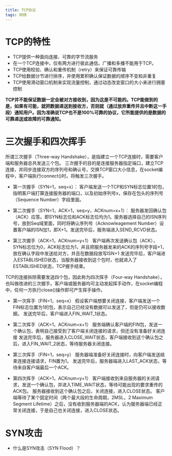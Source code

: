 ```yaml
---
title: TCP协议
tags: 网络
---
```


# TCP的特性

- TCP提供一种面向连接、可靠的字节流服务
- 在一个TCP连接中，仅有两方进行彼此通信。广播和多播不能用于TCP。
- TCP使用校验、确认和重传机制（retry）来保证可靠传输
- TCP给数据分节进行排序，并使用累积确认保证数据的顺序不变和非重复
- TCP使用滑动窗口机制来实现流量控制，通过动态改变窗口的大小来进行拥塞控制

**TCP并不能保证数据一定会被对方接收到，因为这是不可能的。TCP能做到的是，如果有可能，就把数据递送到接收方，否则就（通过放弃重传并且中断这一手段）通知用户。因为准确说TCP也不是100%可靠的协议，它所能提供的是数据的可靠递送或故障的可靠通知。**

# 三次握手和四次挥手

所谓三次握手（Three-way Handshake），是指建立一个TCP连接时，需要客户端和服务器总共发送三个包。
三次握手的目的是连接服务器指定端口，建立TCP连接，并同步连接双方的序列号和确认号，交换TCP窗口大小信息，在socket编程中，客户端执行connect()时。将触发三次握手。

- 第一次握手（SYN=1，seq=x）：
客户端发送一个TCP和SYN标志位置1的包，指明客户端打算连接服务器的端口，以及初始序列号x，保存在包头的序列号（Sequence Number）字段里面。

- 第二次握手（SYN=1，ACK=1，seq=y，ACKnum=x+1）：
服务器发回确认包（ACK）应答。即SYN标志位和ACK标志位均为1。服务器选择自己的ISN序列号，放到Seq域里面，同时将确认序列号（Acknowleagement Number）设置客户端的ISN加1，即X+1。发送完毕后，服务端进入SEND_RCVD状态。

- 第三次握手（ACK=1，ACKnum=y+1）
客户端再次发送确认包（ACK），SYN标志位为0，ACK标志位为1，并且把服务器发来的ACK的序列号字段+1，放在确认字段中发送给对方，并且在数据段放写ISN+1
发送完毕后，客户端进入ESTABLISHED状态，当服务器接收到这个包时，也就进入了ESTABLISHED状态，TCP握手结束。

TCP的连接拆除需要发送四个包，因此称为四次挥手（Four-way Handshake），也叫做改进的三次握手。客户端或服务器均可主动发起挥手动作，在socket编程中，任何一方执行close()操作即可产生挥手操作。

- 第一次挥手（FIN=1，seq=x）
假设客户端想要关闭连接，客户端发送一个FIN标志位置为1的包，表示自己已经没有数据可以发送了，但是仍可以接收数据。
发送完毕后，客户端进入FIN_WAIT_1状态。

- 第二次挥手（ACK=1，ACKnum=x+1）
服务端确认客户端的FIN包，发送一个确认包，表明自己接受到了客户端关闭连接的请求，但还没有准备好关闭连接
发送完毕后，服务器进入CLOSE_WAIT状态，客户端接收到这个确认包之后，进入FIN_WAIT_2状态，等待服务器关闭连接。

- 第三次挥手（FIN=1，seq=y）
服务器端准备好关闭连接时，向客户端发送结束连接连接请求，FIN置为1。
发送完毕后，服务器端进入LAST_ACK状态，等待来自客户端最后一个ACK。

- 第四次挥手（ACK=1，ACKnum=y+1）
客户端接收到来自服务器的关闭请求，发送一个确认包，并进入TIME_WAIT状态，等待可能出现的要求重传的ACK包。
服务器接收到这个确认包之后，关闭连接，进入CLOSE状态。
客户端等待了某个固定时间（两个最大段的生命周期，2MSL，2 Maximum Segment Lifetime）之后，没有收到服务器端的ACK，认为服务器端已经正常关闭连接，于是自己也关闭连接，进入CLOSE状态。

# SYN攻击

- 什么是SYN攻击（SYN Flood）？
